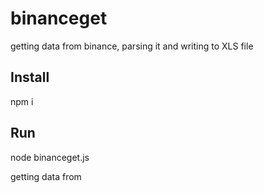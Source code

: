# binanceget
getting data from binance, parsing it and writing to XLS file

## Install
npm i

## Run
node binanceget.js

getting data from 
